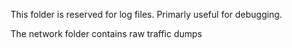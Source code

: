 This folder is reserved for log files. Primarly useful for debugging.

The network folder contains raw traffic dumps
